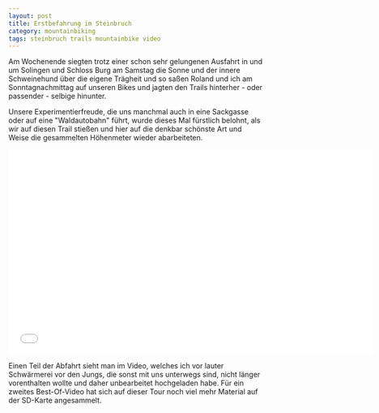 ```yaml
---
layout: post
title: Erstbefahrung im Steinbruch
category: mountainbiking
tags: steinbruch trails mountainbike video
---
```


Am Wochenende siegten trotz einer schon sehr gelungenen Ausfahrt in und um Solingen und Schloss Burg am Samstag die Sonne und der innere Schweinehund über die eigene Trägheit und so saßen Roland und ich am Sonntagnachmittag auf unseren Bikes und jagten den Trails hinterher - oder passender - selbige hinunter.

Unsere Experimentierfreude, die uns manchmal auch in eine Sackgasse oder auf eine "Waldautobahn" führt, wurde dieses Mal fürstlich belohnt, als wir auf diesen Trail stießen und hier auf die denkbar schönste Art und Weise die gesammelten Höhenmeter wieder abarbeiteten.

<div class="elastic-iframe"><iframe src="//player.vimeo.com/video/65514869?portrait=0&amp;color=f2b33d" width="720" height="405" frameborder="0" webkitallowfullscreen mozallowfullscreen allowfullscreen></iframe></div>

Einen Teil der Abfahrt sieht man im Video, welches ich vor lauter Schwärmerei vor den Jungs, die sonst mit uns unterwegs sind, nicht länger vorenthalten wollte und daher unbearbeitet hochgeladen habe. Für ein zweites Best-Of-Video hat sich auf dieser Tour noch viel mehr Material auf der SD-Karte angesammelt.
